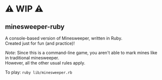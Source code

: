 # ⚠ WIP ⚠

## minesweeper-ruby

A console-based version of Minesweeper, written in Ruby.  
Created just for fun (and practice)!

_Note_: Since this is a command-line game, you aren't able to mark mines like in traditional minesweeper.  
However, all the other usual rules apply.

To play: `ruby lib/minesweeper.rb`
